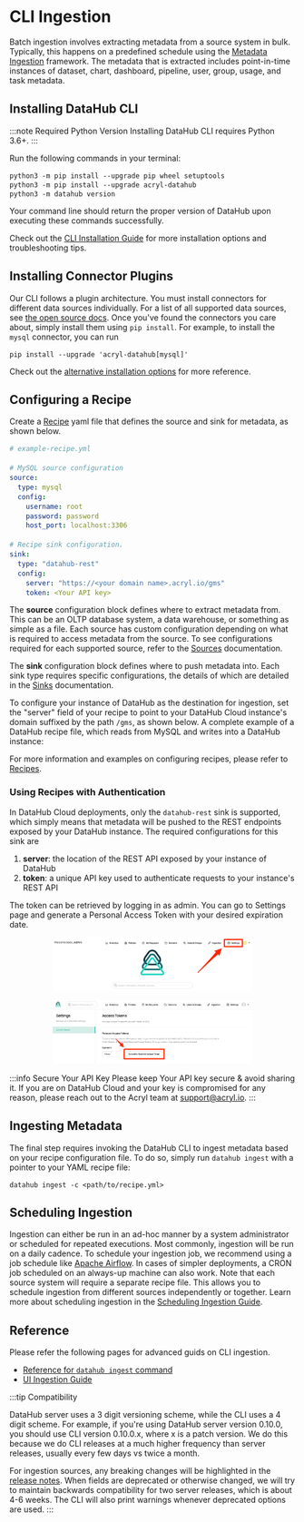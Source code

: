 # CLI Ingestion

Batch ingestion involves extracting metadata from a source system in bulk. Typically, this happens on a predefined schedule using the [Metadata Ingestion](../docs/components.md#ingestion-framework) framework.
The metadata that is extracted includes point-in-time instances of dataset, chart, dashboard, pipeline, user, group, usage, and task metadata.

## Installing DataHub CLI

:::note Required Python Version
Installing DataHub CLI requires Python 3.6+.
:::

Run the following commands in your terminal:

```
python3 -m pip install --upgrade pip wheel setuptools
python3 -m pip install --upgrade acryl-datahub
python3 -m datahub version
```

Your command line should return the proper version of DataHub upon executing these commands successfully.

Check out the [CLI Installation Guide](../docs/cli.md#installation) for more installation options and troubleshooting tips.

## Installing Connector Plugins

Our CLI follows a plugin architecture. You must install connectors for different data sources individually.
For a list of all supported data sources, see [the open source docs](../docs/cli.md#sources).
Once you've found the connectors you care about, simply install them using `pip install`.
For example, to install the `mysql` connector, you can run

```shell
pip install --upgrade 'acryl-datahub[mysql]'
```

Check out the [alternative installation options](../docs/cli.md#alternate-installation-options) for more reference.

## Configuring a Recipe

Create a [Recipe](recipe_overview.md) yaml file that defines the source and sink for metadata, as shown below.

```yaml
# example-recipe.yml

# MySQL source configuration
source:
  type: mysql
  config:
    username: root
    password: password
    host_port: localhost:3306

# Recipe sink configuration.
sink:
  type: "datahub-rest"
  config:
    server: "https://<your domain name>.acryl.io/gms"
    token: <Your API key>
```

The **source** configuration block defines where to extract metadata from. This can be an OLTP database system, a data warehouse, or something as simple as a file. Each source has custom configuration depending on what is required to access metadata from the source. To see configurations required for each supported source, refer to the [Sources](source_overview.md) documentation.

The **sink** configuration block defines where to push metadata into. Each sink type requires specific configurations, the details of which are detailed in the [Sinks](sink_overview.md) documentation.

To configure your instance of DataHub as the destination for ingestion, set the "server" field of your recipe to point to your DataHub Cloud instance's domain suffixed by the path `/gms`, as shown below.
A complete example of a DataHub recipe file, which reads from MySQL and writes into a DataHub instance:

For more information and examples on configuring recipes, please refer to [Recipes](recipe_overview.md).

### Using Recipes with Authentication

In DataHub Cloud deployments, only the `datahub-rest` sink is supported, which simply means that metadata will be pushed to the REST endpoints exposed by your DataHub instance. The required configurations for this sink are

1. **server**: the location of the REST API exposed by your instance of DataHub
2. **token**: a unique API key used to authenticate requests to your instance's REST API

The token can be retrieved by logging in as admin. You can go to Settings page and generate a Personal Access Token with your desired expiration date.

<p align="center">
  <img width="70%"  src="https://raw.githubusercontent.com/datahub-project/static-assets/main/imgs/saas/home-(1).png"/>
</p>

<p align="center">
  <img width="70%"  src="https://raw.githubusercontent.com/datahub-project/static-assets/main/imgs/saas/settings.png"/>
</p>

:::info Secure Your API Key
Please keep Your API key secure & avoid sharing it.
If you are on DataHub Cloud and your key is compromised for any reason, please reach out to the Acryl team at support@acryl.io.
:::

## Ingesting Metadata

The final step requires invoking the DataHub CLI to ingest metadata based on your recipe configuration file.
To do so, simply run `datahub ingest` with a pointer to your YAML recipe file:

```shell
datahub ingest -c <path/to/recipe.yml>
```

## Scheduling Ingestion

Ingestion can either be run in an ad-hoc manner by a system administrator or scheduled for repeated executions. Most commonly, ingestion will be run on a daily cadence.
To schedule your ingestion job, we recommend using a job schedule like [Apache Airflow](https://airflow.apache.org/). In cases of simpler deployments, a CRON job scheduled on an always-up machine can also work.
Note that each source system will require a separate recipe file. This allows you to schedule ingestion from different sources independently or together.
Learn more about scheduling ingestion in the [Scheduling Ingestion Guide](/metadata-ingestion/schedule_docs/intro.md).

## Reference

Please refer the following pages for advanced guids on CLI ingestion.

- [Reference for `datahub ingest` command](../docs/cli.md#ingest)
- [UI Ingestion Guide](../docs/ui-ingestion.md)

:::tip Compatibility

DataHub server uses a 3 digit versioning scheme, while the CLI uses a 4 digit scheme. For example, if you're using DataHub server version 0.10.0, you should use CLI version 0.10.0.x, where x is a patch version.
We do this because we do CLI releases at a much higher frequency than server releases, usually every few days vs twice a month.

For ingestion sources, any breaking changes will be highlighted in the [release notes](../docs/how/updating-datahub.md). When fields are deprecated or otherwise changed, we will try to maintain backwards compatibility for two server releases, which is about 4-6 weeks. The CLI will also print warnings whenever deprecated options are used.
:::

